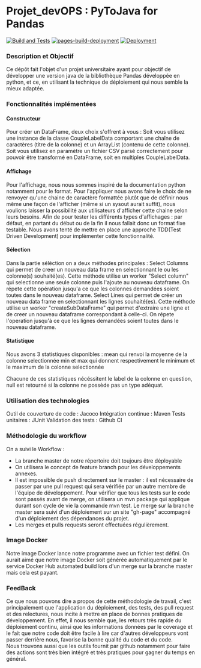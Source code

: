 # Projet_devOPS : PyToJava for Pandas

[![Build and Tests](https://github.com/Vandersa-hub/projet_devops/actions/workflows/maven.yml/badge.svg?branch=master)](https://github.com/Vandersa-hub/projet_devops/actions/workflows/maven.yml)
[![pages-build-deployment](https://github.com/Vandersa-hub/projet_devops/actions/workflows/pages/pages-build-deployment/badge.svg?branch=gh-pages)](https://github.com/Vandersa-hub/projet_devops/actions/workflows/pages/pages-build-deployment)
[![Deployment](https://github.com/Vandersa-hub/projet_devops/actions/workflows/deployment.yml/badge.svg?branch=master)](https://github.com/Vandersa-hub/projet_devops/actions/workflows/deployment.yml)

### Description et Objectif

Ce dépôt fait l'objet d'un projet universitaire ayant pour objectif de développer une version java de la bibliothèque Pandas développée en python, et ce, en utilisant la technique de déploiement qui nous semble la mieux adaptée.

### Fonctionnalités implémentées

#### Constructeur

Pour créer un DataFrame, deux choix s'offrent à vous :
Soit vous utilisez une instance de la classe CoupleLabelData comportant une chaîne de caractères (titre de la colonne) et un ArrayList (contenu de cette colonne).
Soit vous utilisez en paramètre un fichier CSV parsé correctement pour pouvoir être transformé en DataFrame, soit en multiples CoupleLabelData.


#### Affichage

Pour l'affichage, nous nous sommes inspiré de la documentation python notamment pour le format. 
Pour l'appliquer nous avons faire le choix de ne renvoyer qu'une chaine de caractère formattée plutôt que de définir nous même une façon de l'afficher (même si un sysout aurait suffit), nous voulions laisser la possibilité aux utilisateurs d'afficher cette chaine selon leurs besoins.
Afin de pour tester les différents types d'affichages : par défaut, en partant du début ou de la fin il nous fallait donc un format fixe testable.
Nous avons tenté de mettre en place une approche TDD(Test Driven Development) pour implémenter cette fonctionnalité.

#### Sélection

Dans la partie séléction on a deux méthodes principales :
Select Columns qui permet de creer un nouveau data frame en selectionnant le ou les colonne(s) souhaité(es). Cette méthode utilise un worker "Select column" qui selectionne une seule colonne puis l'ajoute au nouveau dataframe. On répete cette opération jusqu'a ce que les colonnes demandées soient toutes dans le nouveau dataframe.
Select Lines qui permet de créer un nouveau data frame en selectionnant les lignes souhaité(es). Cette méthode utilise un worker "createSubDataFrame" qui permet d'extraire une ligne et de creer un nouveau dataframe correspondant à celle-ci. On répete l'operation jusqu'à ce que les lignes demandées soient toutes dans le nouveau dataframe.


#### Statistique

Nous avons 3 statistiques disponibles :
mean qui renvoi la moyenne de la colonne selectionnée
min et max qui donnent respectivement le minimum et le maximum de la colonne selectionnée

Chacune de ces statistiques nécéssitent le label de la colonne en question, null est retourné si la colonne ne possède pas un type adéquat.


### Utilisation des technologies

Outil de couverture de code : Jacoco
Intégration continue : Maven
Tests unitaires : JUnit
Validation des tests : Github CI

### Méthodologie du workflow
On a suivi le Workflow :
- La branche master de notre répertoire doit toujours être déployable
- On utilisera le concept de feature branch pour les développements annexes.
- Il est impossible de push directement sur le master : il est nécessaire de passer par une pull request qui sera vérifiée par un autre membre de l'équipe de développement. Pour vérifier que tous les tests sur le code sont passés avant de merge, on utilisera un mvn package qui applique durant son cycle de vie la commande mvn test. Le merge sur la branche master sera suivi d'un déploiement sur un site "gh-page" accompagné d'un déploiement des dépendances du projet.
- Les merges et pulls requests seront effectuées régulièrement.

### Image Docker
Notre image Docker lance notre programme avec un fichier test défini. On aurait aimé que notre image Docker soit générée automatiquement par le service Docker Hub automated build  lors d'un merge sur la branche master mais cela est payant.

### FeedBack
Ce que nous pouvons dire a propos de cette méthodologie de travail, c'est principalement que l'application du déploiement, des tests, des pull request et des relectures,
nous incite à mettre en place de bonnes pratiques de développement. En effet, il nous semble que, les retours très rapide du déploiement continu, ainsi que les informations données par le coverage et le fait que notre code doit être facile à lire car d'autres développeurs vont passer derrière nous, favorise la bonne qualité du code et du code.  
Nous trouvons aussi que les outils fournit par github notamment pour faire des actions sont très bien intégré et très pratiques pour gagner du temps en général.

